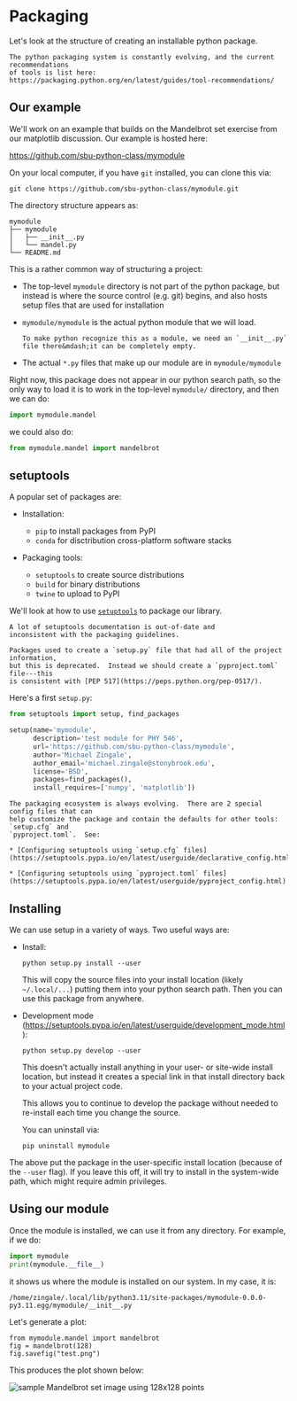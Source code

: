 # Packaging



Let's look at the structure of creating an installable python package.

```{note}
The python packaging system is constantly evolving, and the current recommendations
of tools is list here: https://packaging.python.org/en/latest/guides/tool-recommendations/
```

## Our example

We'll work on an example that builds on the Mandelbrot set exercise
from our matplotlib discussion.  Our example is hosted here:

https://github.com/sbu-python-class/mymodule

On your local computer, if you have `git` installed, you can clone this via:

```
git clone https://github.com/sbu-python-class/mymodule.git
```

The directory structure appears as:

```
mymodule
├── mymodule
│   ├── __init__.py
│   └── mandel.py
└── README.md
```

This is a rather common way of structuring a project:

* The top-level `mymodule` directory is not part of the python
  package, but instead is where the source control (e.g. git) begins,
  and also hosts setup files that are used for installation

* `mymodule/mymodule` is the actual python module that we will load.

   ```{important}
   To make python recognize this as a module, we need an `__init__.py`
   file there&mdash;it can be completely empty.
   ```
   
* The actual `*.py` files that make up our module are in `mymodule/mymodule`

Right now, this package does not appear in our python search path, so
the only way to load it is to work in the top-level `mymodule/`
directory, and then we can do:

```python
import mymodule.mandel
```

we could also do:

```python
from mymodule.mandel import mandelbrot
```


## setuptools

A popular set of packages are:

* Installation:

  * `pip` to install packages from PyPI
  * `conda` for disctribution cross-platform software stacks

* Packaging tools:

  * `setuptools` to create source distributions
  * `build` for binary distributions
  * `twine` to upload to PyPI

We'll look at how to use [`setuptools`](https://setuptools.pypa.io/en/latest/build_meta.html) to package our library.

```{note}
A lot of setuptools documentation is out-of-date and
inconsistent with the packaging guidelines.

Packages used to create a `setup.py` file that had all of the project information,
but this is deprecated.  Instead we should create a `pyproject.toml` file---this
is consistent with [PEP 517](https://peps.python.org/pep-0517/).
```

Here's a first `setup.py`:

```python
from setuptools import setup, find_packages

setup(name='mymodule',
      description='test module for PHY 546',
      url='https://github.com/sbu-python-class/mymodule',
      author='Michael Zingale',
      author_email='michael.zingale@stonybrook.edu',
      license='BSD',
      packages=find_packages(),
      install_requires=['numpy', 'matplotlib'])
```

```{note}
The packaging ecosystem is always evolving.  There are 2 special config files that can
help customize the package and contain the defaults for other tools: `setup.cfg` and
`pyproject.toml`.  See:

* [Configuring setuptools using `setup.cfg` files](https://setuptools.pypa.io/en/latest/userguide/declarative_config.html)

* [Configuring setuptools using `pyproject.toml` files](https://setuptools.pypa.io/en/latest/userguide/pyproject_config.html)
```

## Installing

We can use setup in a variety of ways.  Two useful ways are:

* Install:

  `python setup.py install --user`

  This will copy the source files into your install location (likely
  `~/.local/...`) putting them into your python search path.  Then you
  can use this package from anywhere.

* Development mode (https://setuptools.pypa.io/en/latest/userguide/development_mode.html):

  `python setup.py develop --user`

  This doesn't actually install anything in your user- or site-wide
  install location, but instead it creates a special link in that
  install directory back to your actual project code.

  This allows you to continue to develop the package without needed to
  re-install each time you change the source.

  You can uninstall via:

  `pip uninstall mymodule`

The above put the package in the user-specific install location
(because of the `--user` flag).  If you leave this off, it will try to
install in the system-wide path, which might require admin privileges.


## Using our module

Once the module is installed, we can use it from any directory.  For example, if we do:

```python
import mymodule
print(mymodule.__file__)
```

it shows us where the module is installed on our system.  In my case, it is:

```
/home/zingale/.local/lib/python3.11/site-packages/mymodule-0.0.0-py3.11.egg/mymodule/__init__.py
```

Let's generate a plot:

```
from mymodule.mandel import mandelbrot
fig = mandelbrot(128)
fig.savefig("test.png")
```

This produces the plot shown below:

![sample Mandelbrot set image using 128x128 points](test.png)

